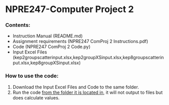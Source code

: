 # NPRE247-Computer Project 2
### Contents:
- Instruction Manual (README.md)
- Assignment requirements (NPRE247 ComProj 2 Instructions.pdf)
- Code (NPRE247 ComProj 2 Code.py)
- Input Excel Files (kep2groupscatterinput.xlsx,kep2groupXSinput.xlsx,kep8groupscatterinput.xlsx,kep8groupXSinput.xlsx)

### How to use the code:
1. Download the Input Excel Files and Code to the same folder.
2. Run the code <ins>from the folder it is located in</ins>, it will not output to files but does calculate values.
